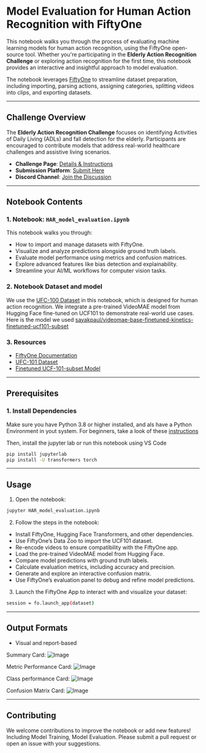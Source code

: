 # Model Evaluation for Human Action Recognition with FiftyOne

This notebook walks you through the process of evaluating machine learning models for human action recognition, using the FiftyOne open-source tool. Whether you're participating in the **Elderly Action Recognition Challenge** or exploring action recognition for the first time, this notebook provides an interactive and insightful approach to model evaluation.

The notebook leverages [FiftyOne](https://voxel51.com/) to streamline dataset preparation, including importing, parsing actions, assigning categories, splitting videos into clips, and exporting datasets.

---

## Challenge Overview

The **Elderly Action Recognition Challenge** focuses on identifying Activities of Daily Living (ADLs) and fall detection for the elderly. Participants are encouraged to contribute models that address real-world healthcare challenges and assistive living scenarios.

- **Challenge Page**: [Details & Instructions](https://voxel51.com/computer-vision-events/elderly-action-recognition-challenge-wacv-2025/)
- **Submission Platform**: [Submit Here](https://eval.ai/web/challenges/challenge-page/2427/overview)
- **Discord Channel**: [Join the Discussion](https://discord.com/channels/1266527359511564372/1319053378843836448)

---

## Notebook Contents

### 1. **Notebook: `HAR_model_evaluation.ipynb`**
This notebook walks you through:
- How to import and manage datasets with FiftyOne.
- Visualize and analyze predictions alongside ground truth labels.
- Evaluate model performance using metrics and confusion matrices.
- Explore advanced features like bias detection and explainability.
- Streamline your AI/ML workflows for computer vision tasks.

### 2. **Notebook Dataset and model**
We use the [UFC-100 Dataset](https://www.crcv.ucf.edu/wp-content/uploads/2019/03/UCF101_CRCV-TR-12-01.pdf) in this notebook, which is designed for human action recognition. We integrate a pre-trained VideoMAE model from Hugging Face fine-tuned on UCF101 to demonstrate real-world use cases. Here is the model we used [sayakpaul/videomae-base-finetuned-kinetics-finetuned-ucf101-subset](https://huggingface.co/sayakpaul/videomae-base-finetuned-kinetics-finetuned-ucf101-subset)

### 3. **Resources**
- [FiftyOne Documentation](https://docs.voxel51.com/)
- [UFC-101 Dataset](https://www.crcv.ucf.edu/wp-content/uploads/2019/03/UCF101_CRCV-TR-12-01.pdfs)
- [Finetuned UCF-101-subset Model](https://huggingface.co/sayakpaul/videomae-base-finetuned-kinetics-finetuned-ucf101-subset)

---

## Prerequisites

### 1. Install Dependencies
Make sure you have Python 3.8 or higher installed, and als have a Python Environment in yout system. For beginners, take a look of these [instructions](https://github.com/voxel51/fiftyone-examples?tab=readme-ov-file#-prerequisites-for-beginners-)

Then, install the jupyter lab or run this notebook using VS Code
```bash
pip install jupyterlab
pip install -U transformers torch
```
---

## Usage

1. Open the notebook:
```bash
jupyter HAR_model_evaluation.ipynb
```

2. Follow the steps in the notebook:

- Install FiftyOne, Hugging Face Transformers, and other dependencies.
- Use FiftyOne’s Data Zoo to import the UCF101 dataset.
- Re-encode videos to ensure compatibility with the FiftyOne app.
- Load the pre-trained VideoMAE model from Hugging Face.
- Compare model predictions with ground truth labels.
- Calculate evaluation metrics, including accuracy and precision.
- Generate and explore an interactive confusion matrix.
- Use FiftyOne’s evaluation panel to debug and refine model predictions.

3. Launch the FiftyOne App to interact with and visualize your dataset:
```bash
session = fo.launch_app(dataset)
```

---

## Output Formats

- Visual and report-based

Summary Card:
![Image](https://github.com/user-attachments/assets/4491333b-39d5-47eb-a37b-60827f867f2d)

Metric Performance Card:
![Image](https://github.com/user-attachments/assets/17702e31-0a95-43b8-89a8-48c4705a301f)

Class performance Card:
![Image](https://github.com/user-attachments/assets/e0ab993a-b5f2-4ff5-8e4f-a770d98da42a)

Confusion Matrix Card:
![Image](https://github.com/user-attachments/assets/31c08f43-4377-4aff-86ea-23063bbaf67f)

---

## Contributing
We welcome contributions to improve the notebook or add new features! Including Model Training, Model Evaluation. Please submit a pull request or open an issue with your suggestions.
